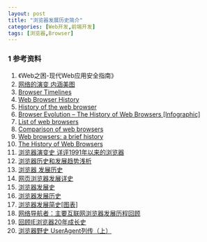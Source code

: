```yaml
---
layout: post
title: "浏览器发展历史简介"
categories: [Web开发,前端开发]
tags: [浏览器,Browser]
---
```




### 1 参考资料

1. 《Web之困-现代Web应用安全指南》
2. [网络的演变 内涵美图](http://www.evolutionoftheweb.com/)
3. [Browser Timelines](http://www.blooberry.com/indexdot/history/browsers.htm)
4. [Web Browser History](http://www.livinginternet.com/w/wi_browse.htm)
5. [History of the web browser](https://en.wikipedia.org/wiki/History_of_the_web_browser)
6. [Browser Evolution – The History of Web Browsers [Infographic]](http://www.testking.com/techking/infographics/browser-evolution-the-history-of-web-browsers-infographic/)
7. [List of web browsers](https://en.wikipedia.org/wiki/List_of_web_browsers)
8. [Comparison of web browsers](https://en.wikipedia.org/wiki/Comparison_of_web_browsers)
9. [Web browsers: a brief history](http://www.telegraph.co.uk/technology/microsoft/11577364/Web-browsers-a-brief-history.html)
10. [The History of Web Browsers](http://sixrevisions.com/web-development/the-history-of-web-browsers/)
11. [浏览器演变史 详评1991年以来的浏览器](http://tech.sina.com.cn/s/2009-08-26/13403385542.shtml)
12. [浏览器历史和发展趋势浅析](http://www.cnblogs.com/cherryblossom/p/5194469.html)
13. [浏览器 发展历史](http://www.jianshu.com/p/c1c2737f1d0b)
14. [网页浏览器发展详史](http://www.iefans.net/wangye-liulanqi-fazhan-xiangshi/)
15. [浏览器发展史](http://www.360doc.com/content/14/0910/15/17799864_408415463.shtml)
16. [浏览器发展历史](http://www.cnw.com.cn/zhuanti/2009-ie/)
17. [浏览器发展简史[图表]](http://www.iefans.net/liulanqi-fazhan-jianshi/)
18. [网络导航者：主要互联网浏览器发展历程回顾](http://news.xinhuanet.com/it/2004-09/28/content_2033396.htm)
19. [回顾IE浏览器20年成长史](http://tech.163.com/15/0319/06/AL25FH9P000915BF.html)
20. [浏览器野史 UserAgent列传（上）](http://litten.me/2014/09/26/history-of-browser-useragent/)